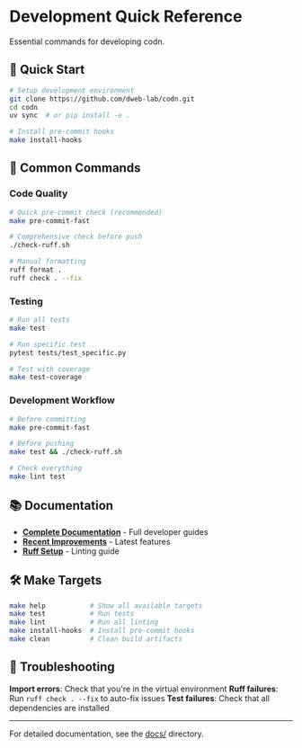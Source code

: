# Development Quick Reference

Essential commands for developing codn.

## 🚀 Quick Start

```bash
# Setup development environment
git clone https://github.com/dweb-lab/codn.git
cd codn
uv sync  # or pip install -e .

# Install pre-commit hooks
make install-hooks
```

## 🔧 Common Commands

### Code Quality
```bash
# Quick pre-commit check (recommended)
make pre-commit-fast

# Comprehensive check before push
./check-ruff.sh

# Manual formatting
ruff format .
ruff check . --fix
```

### Testing
```bash
# Run all tests
make test

# Run specific test
pytest tests/test_specific.py

# Test with coverage
make test-coverage
```

### Development Workflow
```bash
# Before committing
make pre-commit-fast

# Before pushing
make test && ./check-ruff.sh

# Check everything
make lint test
```

## 📚 Documentation

- **[Complete Documentation](docs/)** - Full developer guides
- **[Recent Improvements](docs/RECENT_IMPROVEMENTS.md)** - Latest features
- **[Ruff Setup](docs/development/ruff-setup.md)** - Linting guide

## 🛠️ Make Targets

```bash
make help           # Show all available targets
make test           # Run tests
make lint           # Run all linting
make install-hooks  # Install pre-commit hooks
make clean          # Clean build artifacts
```

## 🐛 Troubleshooting

**Import errors**: Check that you're in the virtual environment
**Ruff failures**: Run `ruff check . --fix` to auto-fix issues
**Test failures**: Check that all dependencies are installed

---

For detailed documentation, see the [docs/](docs/) directory.
